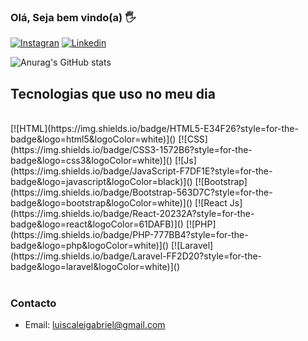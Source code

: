 ### Olá, Seja bem vindo(a) 🖐️

[![Instagran](https://img.shields.io/badge/Instagram-E4405F?style=for-the-badge&logo=instagram&logoColor=white)](https://www.instagram.com/luiscaleigabriel0/)
[![Linkedin](https://img.shields.io/badge/LinkedIn-0077B5?style=for-the-badge&logo=linkedin&logoColor=white)](https://www.linkedin.com/in/lu%C3%ADs-gabriel-0534b72aa/)

![Anurag's GitHub stats](https://github-readme-stats.vercel.app/api?username=luiscaleigabriel&show_icons=true&theme=dracula)

## Tecnologias que uso no meu dia
<div style="display: inline_block"> <br />
    [![HTML](https://img.shields.io/badge/HTML5-E34F26?style=for-the-badge&logo=html5&logoColor=white)]()
    [![CSS](https://img.shields.io/badge/CSS3-1572B6?style=for-the-badge&logo=css3&logoColor=white)]()
    [![Js](https://img.shields.io/badge/JavaScript-F7DF1E?style=for-the-badge&logo=javascript&logoColor=black)]()
    [![Bootstrap](https://img.shields.io/badge/Bootstrap-563D7C?style=for-the-badge&logo=bootstrap&logoColor=white)]()
    [![React Js](https://img.shields.io/badge/React-20232A?style=for-the-badge&logo=react&logoColor=61DAFB)]()
    [![PHP](https://img.shields.io/badge/PHP-777BB4?style=for-the-badge&logo=php&logoColor=white)]()
    [![Laravel](https://img.shields.io/badge/Laravel-FF2D20?style=for-the-badge&logo=laravel&logoColor=white)]()
</div> <br />   

### Contacto
- Email: luiscaleigabriel@gmail.com
